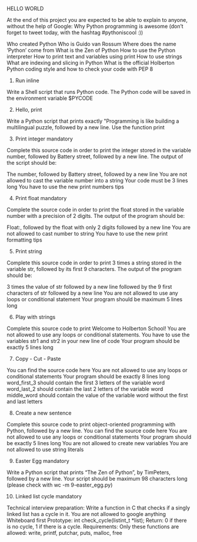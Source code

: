HELLO WORLD

At the end of this project you are expected to be able to explain to anyone, without the help of Google: Why Python programming is awesome (don’t forget to tweet today, with the hashtag #pythoniscool :))

Who created Python
Who is Guido van Rossum
Where does the name ‘Python’ come from
What is the Zen of Python
How to use the Python interpreter
How to print text and variables using print
How to use strings
What are indexing and slicing in Python
What is the official Holberton Python coding style and how to check your code with PEP 8

1. Run inline

Write a Shell script that runs Python code.
The Python code will be saved in the environment variable $PYCODE

2. Hello, print

Write a Python script that prints exactly "Programming is like building a
multilingual puzzle, followed by a new line. Use the function print

3. Print integer mandatory

Complete this source code in order to print the integer stored in the variable number, followed by Battery street, followed by a new line.
The output of the script should be:

The number, followed by Battery street, followed by a new line
You are not allowed to cast the variable number into a string
Your code must be 3 lines long
You have to use the new print numbers tips

4. Print float mandatory

Complete the source code in order to print the float stored in the variable number with a precision of 2 digits.
The output of the program should be:

Float:, followed by the float with only 2 digits
followed by a new line
You are not allowed to cast number to string
You have to use the new print formatting tips

5. Print string

Complete this source code in order to print 3 times a string stored in the variable str, followed by its first 9 characters.
The output of the program should be:

3 times the value of str
followed by a new line
followed by the 9 first characters of str
followed by a new line
You are not allowed to use any loops or conditional statement
Your program should be maximum 5 lines long

6. Play with strings

Complete this source code to print Welcome to Holberton School!
You are not allowed to use any loops or conditional statements.
You have to use the variables str1 and str2 in your new line of code
Your program should be exactly 5 lines long

7. Copy - Cut - Paste

You can find the source code here
You are not allowed to use any loops or conditional statements
Your program should be exactly 8 lines long
word_first_3 should contain the first 3 letters of the variable word
word_last_2 should contain the last 2 letters of the variable word
middle_word should contain the value of the variable word without the first and last letters

8. Create a new sentence

Complete this source code to print object-oriented programming with Python, followed by a new line.
You can find the source code here
You are not allowed to use any loops or conditional statements
Your program should be exactly 5 lines long
You are not allowed to create new variables
You are not allowed to use string literals

9. Easter Egg mandatory

Write a Python script that prints “The Zen of Python”, by TimPeters, followed by a new line.
Your script should be maximum 98 characters long (please check with wc -m 9-easter_egg.py)

10. Linked list cycle mandatory

Technical interview preparation:
Write a function in C that checks if a singly linked list has a cycle in it.
You are not allowed to google anything
Whiteboard first
Prototype: int check_cycle(listint_t *list);
Return: 0 if there is no cycle, 1 if there is a cycle.
Requirements: Only these functions are allowed: write, printf, putchar, puts, malloc, free
